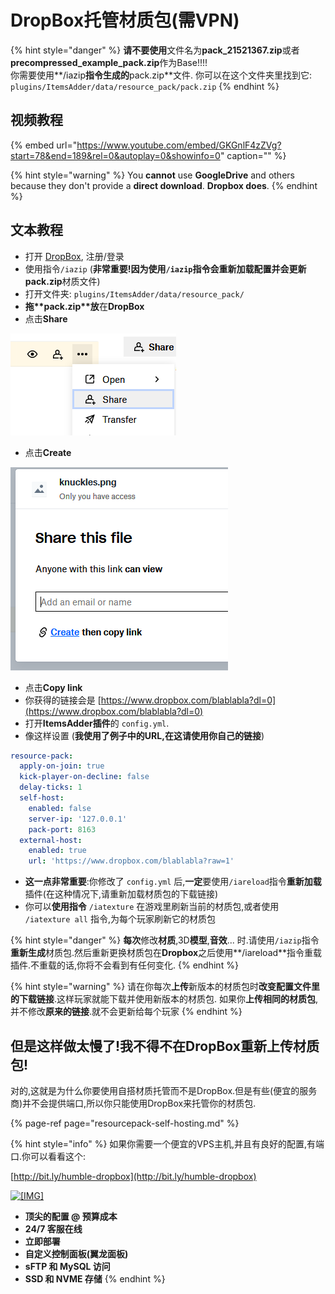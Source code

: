 # DropBox托管材质包\(需VPN\)

{% hint style="danger" %}
**请不要使用**文件名为**pack\_21521367.zip**或者**precompressed\_example\_pack.zip**作为Base!!!!  
你需要使用**/iazip**指令生成的**pack.zip**文件. 你可以在这个文件夹里找到它: `plugins/ItemsAdder/data/resource_pack/pack.zip`
{% endhint %}

## 视频教程

{% embed url="https://www.youtube.com/embed/GKGnlF4zZVg?start=78&end=189&rel=0&autoplay=0&showinfo=0" caption="" %}

{% hint style="warning" %}
You **cannot** use **GoogleDrive** and others because they don't provide a **direct download**. **Dropbox does**.
{% endhint %}

## 文本教程

* 打开 [DropBox](https://dropbox.com/), 注册/登录
* 使用指令`/iazip` \(**非常重要!**因为使用`/iazip`指令会重新加载配置并会更新**pack.zip**材质文件\)
* 打开文件夹: `plugins/ItemsAdder/data/resource_pack/`
* **拖\*\***pack.zip**\*\*放**在**DropBox**
* 点击**Share**

![](../../.gitbook/assets/immagine%20%2825%29.png)

* 点击**Create**

![](../../.gitbook/assets/immagine%20%2824%29.png)

* 点击**Copy link**
* 你获得的链接会是 [https://www.dropbox.com/blablabla?dl=0](https://www.dropbox.com/blablabla?dl=0) 
* 打开**ItemsAdder插件**的 `config.yml`.
* 像这样设置 \(**我使用了例子中的URL,在这请使用你自己的链接**\)

```yaml
resource-pack:
  apply-on-join: true
  kick-player-on-decline: false
  delay-ticks: 1
  self-host:
    enabled: false
    server-ip: '127.0.0.1'
    pack-port: 8163
  external-host:
    enabled: true
    url: 'https://www.dropbox.com/blablabla?raw=1'
```

* **这一点非常重要**:你修改了 `config.yml` 后,**一定**要使用`/iareload`指令**重新加载**插件\(在这种情况下,请重新加载材质包的下载链接\)
* 你可以**使用指令** `/iatexture` 在游戏里刷新当前的材质包,或者使用 `/iatexture all` 指令,为每个玩家刷新它的材质包

{% hint style="danger" %}
**每次**修改**材质**,3D**模型**,**音效**... 时.请使用`/iazip`指令**重新生成**材质包.然后重新更换材质包在**Dropbox**之后使用**/iareload**指令重载插件.不重载的话,你将不会看到有任何变化.
{% endhint %}

{% hint style="warning" %}
请在你每次**上传**新版本的材质包时**改变配置文件里的下载链接**.这样玩家就能下载并使用新版本的材质包. 如果你**上传相同的材质包**,并不修改**原来的链接**.就不会更新给每个玩家
{% endhint %}

## 但是这样做太慢了!我不得不在DropBox重新上传材质包!

对的,这就是为什么你要使用自搭材质托管而不是DropBox.但是有些\(便宜的服务商\)并不会提供端口,所以你只能使用DropBox来托管你的材质包.

{% page-ref page="resourcepack-self-hosting.md" %}

{% hint style="info" %}
如果你需要一个便宜的VPS主机,并且有良好的配置,有端口.你可以看看这个:

[http://bit.ly/humble-dropbox](http://bit.ly/humble-dropbox)

[![\[&#x200B;IMG\]](https://proxy.spigotmc.org/79afd6d87a5bfbed0addd07d59139b29552f0627?url=https%3A%2F%2Fi.imgur.com%2FMMICa0s.jpg)](https://bit.ly/2MOtOR5)

* **顶尖的配置 @ 预算成本**
* **24/7 客服在线**
* **立即部署**
* **自定义控制面板\(翼龙面板\)**
* **sFTP 和 MySQL 访问**
* **SSD 和 NVME 存储**
{% endhint %}

